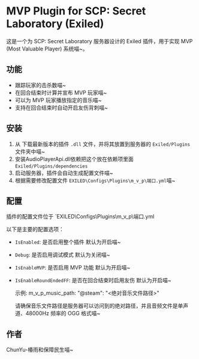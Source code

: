# MVP Plugin for SCP: Secret Laboratory (Exiled)

这是一个为 SCP: Secret Laboratory 服务器设计的 Exiled 插件，用于实现 MVP (Most Valuable Player) 系统喵~。

## 功能

*   跟踪玩家的击杀数喵~
*   在回合结束时计算并宣布 MVP 玩家喵~
*   可以为 MVP 玩家播放指定的音乐喵~
*   支持在回合结束时自动开启友伤背刺喵~

## 安装

1.  从 <mcurl name="GitHub Releases" url="https://github.com/liangkga/SCPSL-ChunYu-MVP/releases"></mcurl> 下载最新版本的插件 `.dll` 文件，并将其放置到服务器的 `Exiled/Plugins` 文件夹中喵~
2.  安装AudioPlayerApi.dll依赖把这个放在依赖项里面`Exiled/Plugins/dependencies`
3.  启动服务器，插件会自动生成配置文件喵~
4.  根据需要修改配置文件 `EXILED\Configs\Plugins\m_v_p\端口.yml`喵~

## 配置

插件的配置文件位于 `EXILED\Configs\Plugins\m_v_p\端口.yml 

以下是主要的配置选项：

*   `IsEnabled`: 是否启用整个插件 默认为开启喵~
*   `Debug`: 是否启用调试模式 默认为关闭喵~
*   `IsEnableMVP`: 是否启用 MVP 功能 默认为开启喵~
*   `IsEnableRoundEndedFF`: 是否在回合结束时启用友伤 默认为开启喵~

    示例:
    m_v_p_music_path:
      "<SteamID64>@steam": "<绝对音乐文件路径>"

    请确保音乐文件路径是服务器可以访问到的绝对路径，并且音频文件是单声道、48000Hz 频率的 OGG 格式喵~

## 作者

ChunYu-椿雨和保障民生喵~
